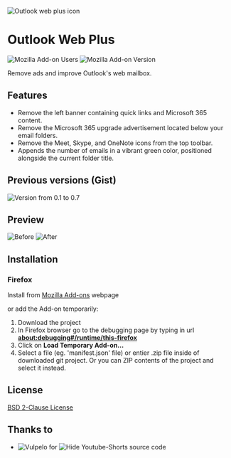 
![Outlook web plus icon](https://addons.mozilla.org/user-media/addon_icons/2789/2789916-64.png?modified=2ae24ebb)
# Outlook Web Plus

![Mozilla Add-on Users](https://img.shields.io/amo/users/outlook-web-plus?logo=Firefox&label=Firefox%20Users)
![Mozilla Add-on Version](https://img.shields.io/amo/v/outlook-web-plus?logo=Firefox&label=Version)

Remove ads and improve Outlook's web mailbox.

## Features

- Remove the left banner containing quick links and Microsoft 365 content.
- Remove the Microsoft 365 upgrade advertisement located below your email folders.
- Remove the Meet, Skype, and OneNote icons from the top toolbar.
- Appends the number of emails in a vibrant green color, positioned alongside the current folder title.

## Previous versions (Gist)
![Version from 0.1 to 0.7](https://gist.github.com/rztprog/373f3df9ad74242b7bbb8d260e67e5dd)

## Preview

![Before](https://addons.mozilla.org/user-media/previews/full/289/289012.png)
![After](https://addons.mozilla.org/user-media/previews/full/289/289013.png)

## Installation

### Firefox 

Install from [Mozilla Add-ons](https://addons.mozilla.org/fr/firefox/addon/outlook-web-plus/) webpage

or add the Add-on temporarily:
1. Download the project
2. In Firefox browser go to the debugging page by typing in url <b>[about:debugging#/runtime/this-firefox](about:debugging#/runtime/this-firefox)</b>
4. Click on <b>Load Temporary Add-on...</b>
5. Select a file (eg. 'manifest.json' file) or entier .zip file inside of downloaded git project. Or you can ZIP contents of the project and select it instead.

## License

[BSD 2-Clause License](https://github.com/rztprog/outlook-web-plus/blob/main/LICENSE)

## Thanks to

- ![Vulpelo](https://github.com/Vulpelo) for ![Hide Youtube-Shorts](https://github.com/Vulpelo/hide-youtube-shorts) source code
